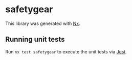 # safetygear

This library was generated with [Nx](https://nx.dev).

## Running unit tests

Run `nx test safetygear` to execute the unit tests via [Jest](https://jestjs.io).
